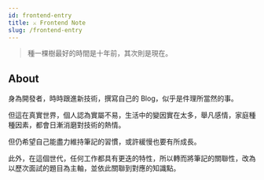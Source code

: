 ```yaml
---
id: frontend-entry
title: ⚔️ Frontend Note
slug: /frontend-entry
---
```


> 種一棵樹最好的時間是十年前，其次則是現在。
>
> <!-- > _The best time to plant a tree was 20 years ago. The second best time is now._ -->

## About

身為開發者，時時跟進新技術，撰寫自己的 Blog，似乎是件理所當然的事。

但這在真實世界，個人認為實屬不易，生活中的變因實在太多，舉凡感情，家庭種種因素，都會日漸消磨對技術的熱情。

但仍希望自己能盡力維持筆記的習慣，或許緩慢也要有所成長。

此外，在這個世代，任何工作都具有更迭的特性，所以轉而將筆記的關聯性，改為以歷次面試的題目為主軸，並依此關聯到對應的知識點。
